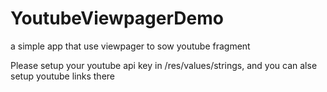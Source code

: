 # YoutubeViewpagerDemo
a simple app that use viewpager to sow youtube fragment


Please setup your youtube api key in /res/values/strings, and you can alse setup youtube links there
